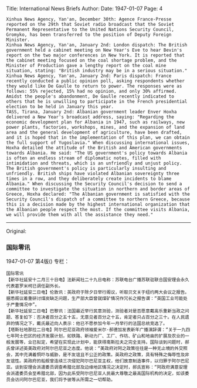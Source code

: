 Title: International News Briefs
Author:
Date: 1947-01-07
Page: 4

    Xinhua News Agency, Yan'an, December 30th: Agence France-Presse reported on the 29th that Soviet radio broadcast that the Soviet Permanent Representative to the United Nations Security Council, Gromyko, has been transferred to the position of Deputy Foreign Minister.
    Xinhua News Agency, Yan'an, January 2nd: London dispatch: The British government held a cabinet meeting on New Year's Eve to hear Bevin's report on the two major conferences in New York. It is reported that the cabinet meeting focused on the coal shortage problem, and the Minister of Production gave a lengthy report on the coal mine situation, stating: "British industry may be in a serious situation."
    Xinhua News Agency, Yan'an, January 2nd: Paris dispatch: France recently conducted a public opinion poll, asking respondents whether they would like De Gaulle to return to power. The responses were as follows: 55% rejected, 15% had no opinion, and only 30% affirmed. Amidst the people's abandonment, De Gaulle recently indicated to others that he is unwilling to participate in the French presidential election to be held in January this year.
    TASS, Tirana, January 2nd: Albanian government leader Enver Hoxha delivered a New Year's broadcast address, saying: "Regarding the economic development plan for Albania in 1947, such as railways, new power plants, factories, workshops, mines, and the expansion of land area and the general development of agriculture, have been drafted, and it is hoped that in the implementation of this plan, we can obtain the full support of Yugoslavia." When discussing international issues, Hoxha detailed the attitude of the British and American governments towards Albania. He said: "The US government's policy towards Albania is often an endless stream of diplomatic notes, filled with intimidation and threats, which is an unfriendly and unjust policy. The British government's policy is particularly insulting and unfriendly. British ships have violated Albanian sovereignty three times in a row, and they deliberately create incidents to blame Albania." When discussing the Security Council's decision to send a committee to investigate the situation in northern and border areas of Greece, Hoxha declared: "The Albanian government is satisfied with the Security Council's dispatch of a committee to northern Greece, because this is a decision made by the highest international organization that the Albanian people respect the most. If the committee visits Albania, we will provide them with all the assistance they need."



<hr /> 

Original: 


### 国际零讯

1947-01-07
第4版()
专栏：

    国际零讯
    【新华社延安十二月三十日电】法新闻社二十九日电称：苏联电台广播苏联驻联合国安理会永久代表葛罗米柯已调任副外长。
    【新华社延安二日电】伦敦讯：英政府于除夕日举行阁议，听取贝文关于纽约两大会议之报告。据悉阁议着重研讨煤炭缺乏问题，生产部大臣曾就煤矿情况作冗长之报告谓：“英国工业可能处于严重情况中”。
    【新华社延安二日电】巴黎讯：法国最近举行民意测验，测验者对是否愿意戴高乐重新当政之问题、答复如下：否决者百分之五十五，无意见者百分之十五，肯定者只占百分之三十。在人民遗弃的情况之下，戴氏最近向人表示：他已不愿参加今年一月举行的法国总统竞选了。
    【塔斯社地那拉二日电】阿尔巴尼亚政府领袖爱米尔·郝德加发表新年广播演辞谓：“关于一九四七年阿士巴区的经济发展计划，如铁路、新动力厂、工厂、作坊、矿山和地亩的扩展及农业的一般发展等，业已拟定，希望在实现此计划中，能获得南斯拉夫之完全支持。国际谈到问题时，郝氏曾详述英美政府对阿尔巴尼亚之态度。他说：“美政府对阿之政策往往是一种无止境的外交照会，其中充满着恫吓与威胁，是不友谊且不公正的政策。英政府之政策，具有特殊之侮辱性及非友谊性。英政府的船舰曾连续三次侵犯阿尔巴尼亚主权，他们故意制造事件，以归罪于阿尔巴尼亚。谈到安理会派遣委员调查希腊北部及边缘地区情况之决定时，郝氏宣称：“阿政府满意安理会派遣委员会至希腊北部，因为此系受阿尔巴尼亚人民最大尊敬之最高国际机构的决定，如该委员会访问阿尔巴尼亚，我们将予彼等从所需之一切帮助。
